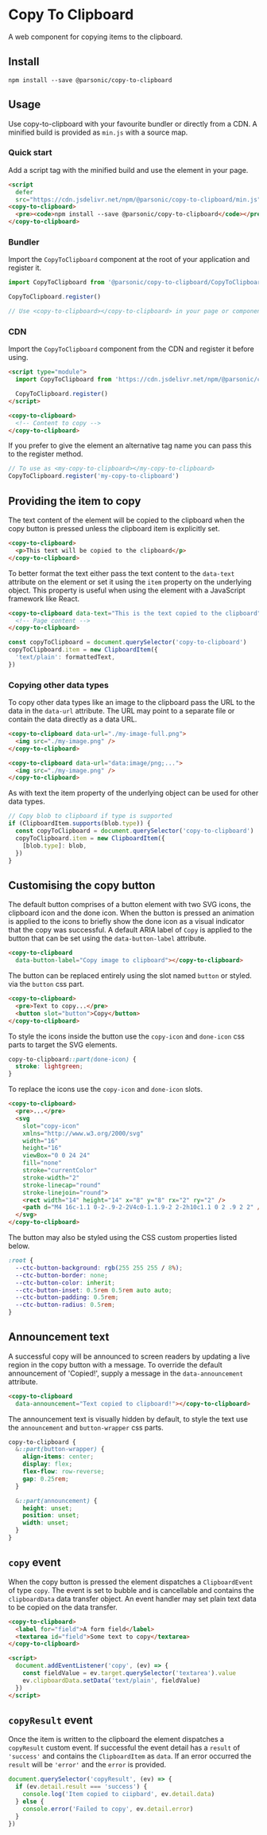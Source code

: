 # Copy To Clipboard

A web component for copying items to the clipboard.

## Install

```shell
npm install --save @parsonic/copy-to-clipboard
```

## Usage

Use copy-to-clipboard with your favourite bundler or directly from a CDN. A
minified build is provided as `min.js` with a source map.

### Quick start

Add a script tag with the minified build and use the element in your page.

```html
<script
  defer
  src="https://cdn.jsdelivr.net/npm/@parsonic/copy-to-clipboard/min.js"></script>
<copy-to-clipboard>
  <pre><code>npm install --save @parsonic/copy-to-clipboard</code></pre>
</copy-to-clipboard>
```

### Bundler

Import the `CopyToClipboard` component at the root of your application and
register it.

```js
import CopyToClipboard from '@parsonic/copy-to-clipboard/CopyToClipboard.js'

CopyToClipboard.register()

// Use <copy-to-clipboard></copy-to-clipboard> in your page or components
```

### CDN

Import the `CopyToClipboard` component from the CDN and register it before
using.

```html
<script type="module">
  import CopyToClipboard from 'https://cdn.jsdelivr.net/npm/@parsonic/copy-to-clipboard/CopyToClipboard.js'

  CopyToClipboard.register()
</script>

<copy-to-clipboard>
  <!-- Content to copy -->
</copy-to-clipboard>
```

If you prefer to give the element an alternative tag name you can pass this to
the register method.

```js
// To use as <my-copy-to-clipboard></my-copy-to-clipboard>
CopyToClipboard.register('my-copy-to-clipboard')
```

## Providing the item to copy

The text content of the element will be copied to the clipboard when the copy
button is pressed unless the clipboard item is explicitly set.

```html
<copy-to-clipboard>
  <p>This text will be copied to the clipboard</p>
</copy-to-clipboard>
```

To better format the text either pass the text content to the `data-text`
attribute on the element or set it using the `item` property on the underlying
object. This property is useful when using the element with a JavaScript
framework like React.

```html
<copy-to-clipboard data-text="This is the text copied to the clipboard">
  <!-- Page content -->
</copy-to-clipboard>
```

```js
const copyToClipboard = document.querySelector('copy-to-clipboard')
copyToClipboard.item = new ClipboardItem({
  'text/plain': formattedText,
})
```

### Copying other data types

To copy other data types like an image to the clipboard pass the URL to the data
in the `data-url` attribute. The URL may point to a separate file or contain the
data directly as a data URL.

```html
<copy-to-clipboard data-url="./my-image-full.png">
  <img src="./my-image.png" />
</copy-to-clipboard>

<copy-to-clipboard data-url="data:image/png;...">
  <img src="./my-image.png" />
</copy-to-clipboard>
```

As with text the item property of the underlying object can be used for other
data types.

```js
// Copy blob to clipboard if type is supported
if (ClipboardItem.supports(blob.type)) {
  const copyToClipboard = document.querySelector('copy-to-clipboard')
  copyToClipboard.item = new ClipboardItem({
    [blob.type]: blob,
  })
}
```

## Customising the copy button

The default button comprises of a button element with two SVG icons, the
clipboard icon and the done icon. When the button is pressed an animation is
applied to the icons to briefly show the done icon as a visual indicator that
the copy was successful. A default ARIA label of `Copy` is applied to the button
that can be set using the `data-button-label` attribute.

```html
<copy-to-clipboard
  data-button-label="Copy image to clipboard"></copy-to-clipboard>
```

The button can be replaced entirely using the slot named `button` or styled. via
the `button` css part.

```html
<copy-to-clipboard>
  <pre>Text to copy...</pre>
  <button slot="button">Copy</button>
</copy-to-clipboard>
```

To style the icons inside the button use the `copy-icon` and `done-icon` css
parts to target the SVG elements.

```css
copy-to-clipboard::part(done-icon) {
  stroke: lightgreen;
}
```

To replace the icons use the `copy-icon` and `done-icon` slots.

```html
<copy-to-clipboard>
  <pre>...</pre>
  <svg
    slot="copy-icon"
    xmlns="http://www.w3.org/2000/svg"
    width="16"
    height="16"
    viewBox="0 0 24 24"
    fill="none"
    stroke="currentColor"
    stroke-width="2"
    stroke-linecap="round"
    stroke-linejoin="round">
    <rect width="14" height="14" x="8" y="8" rx="2" ry="2" />
    <path d="M4 16c-1.1 0-2-.9-2-2V4c0-1.1.9-2 2-2h10c1.1 0 2 .9 2 2" />
  </svg>
</copy-to-clipboard>
```

The button may also be styled using the CSS custom properties listed below.

```css
:root {
  --ctc-button-background: rgb(255 255 255 / 8%);
  --ctc-button-border: none;
  --ctc-button-color: inherit;
  --ctc-button-inset: 0.5rem 0.5rem auto auto;
  --ctc-button-padding: 0.5rem;
  --ctc-button-radius: 0.5rem;
}
```

## Announcement text

A successful copy will be announced to screen readers by updating a live region
in the copy button with a message. To override the default announcement of
'Copied!', supply a message in the `data-announcement` attribute.

```html
<copy-to-clipboard
  data-announcement="Text copied to clipboard!"></copy-to-clipboard>
```

The announcement text is visually hidden by default, to style the text use the
`announcement` and `button-wrapper` css parts.

```css
copy-to-clipboard {
  &::part(button-wrapper) {
    align-items: center;
    display: flex;
    flex-flow: row-reverse;
    gap: 0.25rem;
  }

  &::part(announcement) {
    height: unset;
    position: unset;
    width: unset;
  }
}
```

## `copy` event

When the copy button is pressed the element dispatches a `ClipboardEvent` of
type `copy`. The event is set to bubble and is cancellable and contains the
`clipboardData` data transfer object. An event handler may set plain text data
to be copied on the data transfer.

```html
<copy-to-clipboard>
  <label for="field">A form field</label>
  <textarea id="field">Some text to copy</textarea>
</copy-to-clipboard>

<script>
  document.addEventListener('copy', (ev) => {
    const fieldValue = ev.target.querySelector('textarea').value
    ev.clipboardData.setData('text/plain', fieldValue)
  })
</script>
```

## `copyResult` event

Once the item is written to the clipboard the element dispatches a `copyResult`
custom event. If successful the event detail has a `result` of `'success'` and
contains the `ClipboardItem` as `data`. If an error occurred the `result` will
be `'error'` and the `error` is provided.

```js
document.querySelector('copyResult', (ev) => {
  if (ev.detail.result === 'success') {
    console.log('Item copied to ciipbard', ev.detail.data)
  } else {
    console.error('Failed to copy', ev.detail.error)
  }
})
```
